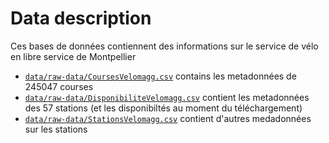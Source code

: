# Data description  

Ces bases de données contiennent des informations sur le service de vélo en libre service de Montpellier

-  [`data/raw-data/CoursesVelomagg.csv`](https://github.com/valentine-fleure/VeloMtp/blob/main/data/raw-data/CoursesVelomagg.csv) contains les metadonnées de  245047 courses  
-  [`data/raw-data/DisponibiliteVelomagg.csv`](https://github.com/valentine-fleure/VeloMtp/blob/main/data/raw-data/DisponibiliteVelomagg.csv) contient les metadonnées des 57 stations (et les disponibiltés au moment du téléchargement)
-  [`data/raw-data/StationsVelomagg.csv`](https://github.com/valentine-fleure/VeloMtp/blob/main/data/raw-data/StationVelomagg.csv) contient d'autres medadonnées sur les stations
